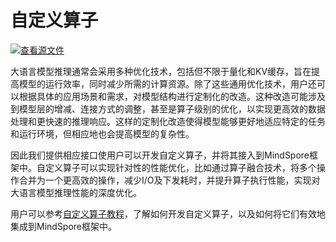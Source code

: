 # 自定义算子

[![查看源文件](https://mindspore-website.obs.cn-north-4.myhuaweicloud.com/website-images/master/resource/_static/logo_source.svg)](https://gitee.com/mindspore/docs/blob/master/docs/mindspore/source_zh_cn/model_infer/ms_infer/custom_operator.md)

大语言模型推理通常会采用多种优化技术，包括但不限于量化和KV缓存，旨在提高模型的运行效率，同时减少所需的计算资源。除了这些通用优化技术，用户还可以根据具体的应用场景和需求，对模型结构进行定制化的改造。这种改造可能涉及到模型层的增减、连接方式的调整，甚至是算子级别的优化，以实现更高效的数据处理和更快速的推理响应。这样的定制化改造使得模型能够更好地适应特定的任务和运行环境，但相应地也会提高模型的复杂性。

因此我们提供相应接口使用户可以开发自定义算子，并将其接入到MindSpore框架中。自定义算子可以实现针对性的性能优化，比如通过算子融合技术，将多个操作合并为一个更高效的操作，减少I/O及下发耗时，并提升算子执行性能，实现对大语言模型推理性能的深度优化。

用户可以参考[自定义算子教程](https://www.mindspore.cn/tutorials/experts/zh-CN/master/operation/op_custom_ascendc.html)，了解如何开发自定义算子，以及如何将它们有效地集成到MindSpore框架中。
